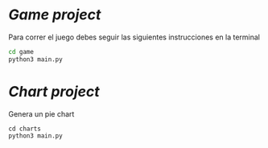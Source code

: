 # ***Game project***

Para correr el juego debes seguir las siguientes instrucciones en la terminal

```sh
cd game
python3 main.py
```

# ***Chart project***

Genera un pie chart

```
cd charts
python3 main.py
```